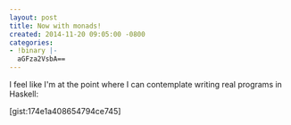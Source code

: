 ```yaml
---
layout: post
title: Now with monads!
created: 2014-11-20 09:05:00 -0800
categories:
- !binary |-
  aGFza2VsbA==
---
```

I feel like I'm at the point where I can contemplate writing real programs in Haskell:

[gist:174e1a408654794ce745]

